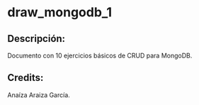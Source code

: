 # draw_mongodb_1

## Descripción:

Documento con 10 ejercicios básicos de CRUD para MongoDB.

## Credits:

Anaíza Araiza García.
